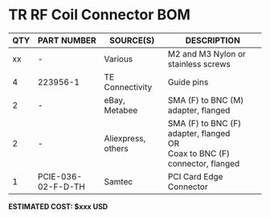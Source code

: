 # TR RF Coil Connector BOM

| QTY | PART NUMBER | SOURCE(S) | DESCRIPTION
|-----|-------------|--------|------------
| xx | - | Various | M2 and M3 Nylon or stainless screws
| 4 | 223956-1 | TE Connectivity | Guide pins
| 2 | - | eBay, Metabee | SMA (F) to BNC (M) adapter, flanged
| 2 | - | Aliexpress, others | SMA (F) to BNC (F) adapter, flanged <br /> OR <br /> Coax to BNC (F) connector, flanged
| 1 | PCIE-036-02-F-D-TH | Samtec | PCI Card Edge Connector

**ESTIMATED COST: $xxx USD**
